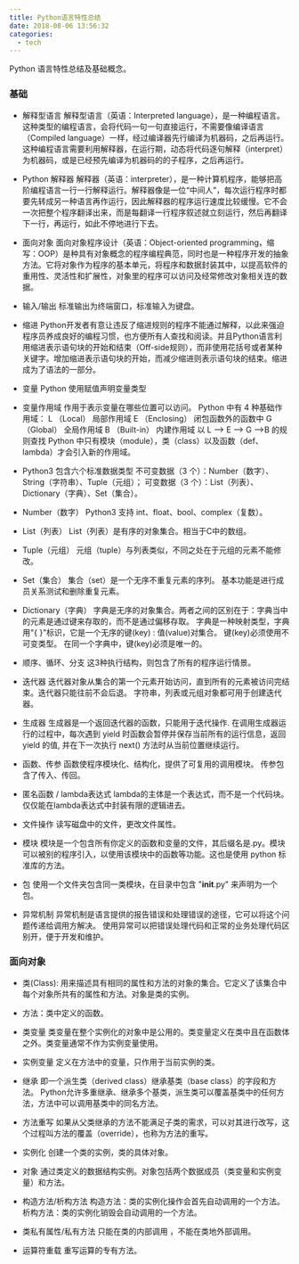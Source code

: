 ```yaml
---
title: Python语言特性总结
date: 2018-08-06 13:56:32
categories:
  - tech
---
```

Python 语言特性总结及基础概念。

<!--more-->
### 基础
* 解释型语言
  解释型语言（英语：Interpreted language），是一种编程语言。这种类型的编程语言，会将代码一句一句直接运行，不需要像编译语言（Compiled language）一样，经过编译器先行编译为机器码，之后再运行。这种编程语言需要利用解释器，在运行期，动态将代码逐句解释（interpret）为机器码，或是已经预先编译为机器码的的子程序，之后再运行。

* Python 解释器
  解释器（英语：interpreter），是一种计算机程序，能够把高阶编程语言一行一行解释运行。解释器像是一位“中间人”，每次运行程序时都要先转成另一种语言再作运行，因此解释器的程序运行速度比较缓慢。它不会一次把整个程序翻译出来，而是每翻译一行程序叙述就立刻运行，然后再翻译下一行，再运行，如此不停地进行下去。

* 面向对象
  面向对象程序设计（英语：Object-oriented programming，缩写：OOP）是种具有对象概念的程序编程典范，同时也是一种程序开发的抽象方法。它将对象作为程序的基本单元，将程序和数据封装其中，以提高软件的重用性、灵活性和扩展性，对象里的程序可以访问及经常修改对象相关连的数据。

* 输入/输出
  标准输出为终端窗口，标准输入为键盘。

* 缩进
  Python开发者有意让违反了缩进规则的程序不能通过解释，以此来强迫程序员养成良好的编程习惯，也方便所有人查找和阅读。并且Python语言利用缩进表示语句块的开始和结束（Off-side规则），而非使用花括号或者某种关键字。增加缩进表示语句块的开始，而减少缩进则表示语句块的结束。缩进成为了语法的一部分。

* 变量
  Python 使用赋值声明变量类型

* 变量作用域
  作用于表示变量在哪些位置可以访问。
  Python 中有 4 种基础作用域：
    L （Local） 局部作用域
    E （Enclosing） 闭包函数外的函数中
    G （Global） 全局作用域
    B （Built-in） 内建作用域
    以 L –> E –> G –>B 的规则查找
  Python 中只有模块（module），类（class）以及函数（def、lambda）才会引入新的作用域。

* Python3 包含六个标准数据类型
  不可变数据（3 个）：Number（数字）、String（字符串）、Tuple（元组）；
  可变数据（3 个）：List（列表）、Dictionary（字典）、Set（集合）。

* Number（数字）
  Python3 支持 int、float、bool、complex（复数）。

* List（列表）
  List（列表）是有序的对象集合。相当于C中的数组。

* Tuple（元组）
  元组（tuple）与列表类似，不同之处在于元组的元素不能修改。

* Set（集合）
  集合（set）是一个无序不重复元素的序列。
  基本功能是进行成员关系测试和删除重复元素。

* Dictionary（字典）
  字典是无序的对象集合。两者之间的区别在于：字典当中的元素是通过键来存取的，而不是通过偏移存取。
  字典是一种映射类型，字典用"{ }"标识，它是一个无序的键(key) : 值(value)对集合。
  键(key)必须使用不可变类型。
  在同一个字典中，键(key)必须是唯一的。

* 顺序、循环、分支
  这3种执行结构，则包含了所有的程序运行情景。

* 迭代器
  迭代器对象从集合的第一个元素开始访问，直到所有的元素被访问完结束。迭代器只能往前不会后退。
  字符串，列表或元组对象都可用于创建迭代器。

* 生成器
  生成器是一个返回迭代器的函数，只能用于迭代操作.
  在调用生成器运行的过程中，每次遇到 yield 时函数会暂停并保存当前所有的运行信息，返回 yield 的值, 并在下一次执行 next() 方法时从当前位置继续运行。

* 函数、传参
  函数使程序模块化、结构化，提供了可复用的调用模块。
  传参包含了传入、传回。

* 匿名函数 / lambda表达式
  lambda的主体是一个表达式，而不是一个代码块。仅仅能在lambda表达式中封装有限的逻辑进去。

* 文件操作
  读写磁盘中的文件，更改文件属性。

* 模块
  模块是一个包含所有你定义的函数和变量的文件，其后缀名是.py。模块可以被别的程序引入，以使用该模块中的函数等功能。这也是使用 python 标准库的方法。

* 包
  使用一个文件夹包含同一类模块，在目录中包含 "__init__.py" 来声明为一个包。

* 异常机制
  异常机制是语言提供的报告错误和处理错误的途径，它可以将这个问题传递给调用方解决。
  使用异常可以把错误处理代码和正常的业务处理代码区别开，便于开发和维护。

### 面向对象
* 类(Class):
  用来描述具有相同的属性和方法的对象的集合。它定义了该集合中每个对象所共有的属性和方法。对象是类的实例。

* 方法：类中定义的函数。

* 类变量
  类变量在整个实例化的对象中是公用的。类变量定义在类中且在函数体之外。类变量通常不作为实例变量使用。

* 实例变量
  定义在方法中的变量，只作用于当前实例的类。

* 继承
  即一个派生类（derived class）继承基类（base class）的字段和方法。
  Python允许多重继承、继承多个基类，派生类可以覆盖基类中的任何方法，方法中可以调用基类中的同名方法。

* 方法重写
  如果从父类继承的方法不能满足子类的需求，可以对其进行改写，这个过程叫方法的覆盖（override），也称为方法的重写。

* 实例化
  创建一个类的实例，类的具体对象。

* 对象
  通过类定义的数据结构实例。对象包括两个数据成员（类变量和实例变量）和方法。

* 构造方法/析构方法
  构造方法：类的实例化操作会首先自动调用的一个方法。
  析构方法：类的实例化销毁会自动调用的一个方法。

* 类私有属性/私有方法
  只能在类的内部调用 ，不能在类地外部调用。

* 运算符重载
  重写运算的专有方法。